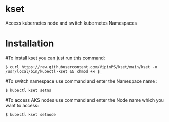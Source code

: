 # kset
Access kubernetes node and switch kubernetes Namespaces

# Installation

#To install kset you can just run this command:
```
$ curl https://raw.githubusercontent.com/VipinPS/kset/main/kset -o /usr/local/bin/kubectl-kset && chmod +x $_
```
#To switch namespace use command and enter the Namespace name :
```
$ kubectl kset setns
```
#To access AKS nodes use command and enter the Node name which you want to access:
```
$ kubectl kset setnode 
```
